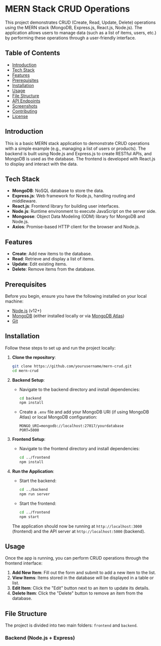 # MERN Stack CRUD Operations

This project demonstrates CRUD (Create, Read, Update, Delete) operations using the MERN stack (MongoDB, Express.js, React.js, Node.js). The application allows users to manage data (such as a list of items, users, etc.) by performing these operations through a user-friendly interface.

## Table of Contents

- [Introduction](#introduction)
- [Tech Stack](#tech-stack)
- [Features](#features)
- [Prerequisites](#prerequisites)
- [Installation](#installation)
- [Usage](#usage)
- [File Structure](#file-structure)
- [API Endpoints](#api-endpoints)
- [Screenshots](#screenshots)
- [Contributing](#contributing)
- [License](#license)

## Introduction

This is a basic MERN stack application to demonstrate CRUD operations with a simple example (e.g., managing a list of users or products). The backend is built using Node.js and Express.js to create RESTful APIs, and MongoDB is used as the database. The frontend is developed with React.js to display and interact with the data.

## Tech Stack

- **MongoDB**: NoSQL database to store the data.
- **Express.js**: Web framework for Node.js, handling routing and middleware.
- **React.js**: Frontend library for building user interfaces.
- **Node.js**: Runtime environment to execute JavaScript on the server side.
- **Mongoose**: Object Data Modeling (ODM) library for MongoDB and Node.js.
- **Axios**: Promise-based HTTP client for the browser and Node.js.

## Features

- **Create**: Add new items to the database.
- **Read**: Retrieve and display a list of items.
- **Update**: Edit existing items.
- **Delete**: Remove items from the database.

## Prerequisites

Before you begin, ensure you have the following installed on your local machine:

- [Node.js](https://nodejs.org/) (v12+)
- [MongoDB](https://www.mongodb.com/) (either installed locally or via [MongoDB Atlas](https://www.mongodb.com/cloud/atlas))
- [Git](https://git-scm.com/)
  
## Installation

Follow these steps to set up and run the project locally:

1. **Clone the repository**:
    ```bash
    git clone https://github.com/yourusername/mern-crud.git
    cd mern-crud
    ```

2. **Backend Setup**:
    - Navigate to the backend directory and install dependencies:
      ```bash
      cd backend
      npm install
      ```
    - Create a `.env` file and add your MongoDB URI (if using MongoDB Atlas) or local MongoDB configuration:
      ```
      MONGO_URI=mongodb://localhost:27017/yourdatabase
      PORT=5000
      ```

3. **Frontend Setup**:
    - Navigate to the frontend directory and install dependencies:
      ```bash
      cd ../frontend
      npm install
      ```

4. **Run the Application**:
    - Start the backend:
      ```bash
      cd ../backend
      npm run server
      ```
    - Start the frontend:
      ```bash
      cd ../frontend
      npm start
      ```

    The application should now be running at `http://localhost:3000` (frontend) and the API server at `http://localhost:5000` (backend).

## Usage

Once the app is running, you can perform CRUD operations through the frontend interface:

1. **Add New Item**: Fill out the form and submit to add a new item to the list.
2. **View Items**: Items stored in the database will be displayed in a table or list.
3. **Edit Item**: Click the "Edit" button next to an item to update its details.
4. **Delete Item**: Click the "Delete" button to remove an item from the database.

## File Structure

The project is divided into two main folders: `frontend` and `backend`.

### Backend (Node.js + Express)
